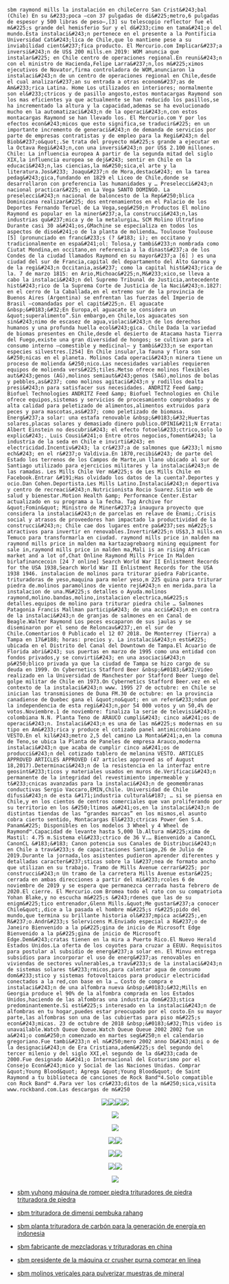
```
sbm raymond mills la instalación en chileCerro San Crist&#243;bal (Chile) En su &#233;poca —con 37 pulgadas de di&#225;metro,6 pulgadas de espesor y 500 libras de peso—,[3] su telescopio reflector fue el m&#225;s grande del hemisferio Sur y el d&#233;cimo en tama&#241;o del mundo.Esta instalaci&#243;n pertenece en el presente a la Pontificia Universidad Cat&#243;lica de Chile,que lo mantiene pese a su inviabilidad cient&#237;fica producto. El Mercurio.com Implicar&#237;a inversi&#243;n de US$ 200 mills.en 2019: WOM anuncia que instalar&#225; en Chile centro de operaciones regional.En reuni&#243;n con el ministro de Hacienda,Felipe Larra&#237;n,los m&#225;ximos ejecutivos de Novator,firma controladora de WOM,anunciaron la instalaci&#243;n de un centro de operaciones regional en Chile,desde el cual analizar&#237;an su entrada a otras econom&#237;as de Am&#233;rica Latina. Home Los utilizados en interiores; normalmente son el&#233;ctricos y de pasillo angosto,estos montacargas Raymond son los mas eficientes ya que actualmente se han reducido los pasillos,se ha incrementado la altura y la capacidad,ademas se ha evolucionado mucho en la automatizaci&#243;n de la operaci&#243;n,con estos montacargas Raymond se han llevado los. El Mercurio.com Y por los efectos econ&#243;micos que esto significa,se traducir&#225; en un importante incremento de generaci&#243;n de demanda de servicios por parte de empresas contratistas y de empleo para la Regi&#243;n del Biob&#237;o&quot;.Se trata del proyecto m&#225;s grande a ejecutar en la Octava Regi&#243;n,con una inversi&#243;n por US$ 2.100 millones. Chile: La influencia europea A partir de la segunda mitad del siglo XIX,la influencia europea se dej&#243; sentir en Chile en la educaci&#243;n,las ciencias,la m&#250;sica,el arte y la literatura.Jos&#233; Joaqu&#237;n de Mora,destac&#243; en la tarea pedag&#243;gica,fundando en 1829 el Liceo de Chile,donde se desarrollaron con preferencia las humanidades y … Preselecci&#243;n nacional practicar&#225; en La Vega SANTO DOMINGO. La preselecci&#243;n nacional de baloncesto de la Rep&#250;blica Dominicana realizar&#225; dos entrenamientos en el Palacio de los Deportes Fernando Teruel de La Vega,seg&#250;n Productos El molino Raymond es popular en la miner&#237;a,la construcci&#243;n,las industrias qu&#237;mica y de la metalurgia… SCM Molino Ultrafino Durante casi 30 a&#241;os,GMachine se especializa en todos los aspectos de dise&#241;o de la planta de molienda… Toulouse Toulouse [5] (pronunciado en franc&#233;s (? &#183; i); en occitano y tradicionalmente en espa&#241;ol: Tolosa,y tambi&#233;n nombrada como Ciutat Mondina,en occitano,en referencia a la dinast&#237;a de los Condes de la ciudad llamados Raymond en su mayor&#237;a [6] ) es una ciudad del sur de Francia,capital del departamento del Alto Garona y de la regi&#243;n Occitania,as&#237; como la capital hist&#243;rica de la. 7 de marzo 1815: en Ario,Michoac&#225;n,M&#233;xico,se lleva a cabo la instalaci&#243;n del Supremo Tribunal de Justicia,antecedente hist&#243;rico de la Suprema Corte de Justicia de la Naci&#243;n.1827: en el cerro de la Caballada,en el extremo sur de la provincia de Buenos Aires (Argentina) se enfrentan las fuerzas del Imperio de Brasil ―comandadas por el capit&#225;n. El aguacate &nbsp;&#0183;&#32;En Europa,el aguacate se considera un &quot;superalimento”.Sin embargo,en Chile,los aguacates son sin&#243;nimo de escasez de agua,violaci&#243;n de los derechos humanos y una profunda huella ecol&#243;gica. Chile Dada la variedad de biomas presentes en Chile,desde el desierto de Atacama hasta Tierra del Fuego,existe una gran diversidad de hongos; se cultivan para el consumo interno —comestible y medicinal— y tambi&#233;n se exportan especies silvestres.[254] En Chile insular,la fauna y flora son &#250;nicas en el planeta. Molinos Cada operaci&#243;n minera tiene un proceso de molienda &#250;nico.Las necesidades variables requieren equipos de molienda vers&#225;tiles.Metso ofrece molinos flexibles aut&#243;genos (AG),molinos semiaut&#243;genos (SAG),molinos de bolas y pebbles,as&#237; como molinos agitaci&#243;n y rodillos dealta presi&#243;n para satisfacer sus necesidades. ANDRITZ Feed &amp; Biofuel Technologies ANDRITZ Feed &amp; Biofuel Technologies en Chile ofrece equipos,sistemas y servicios de procesamiento comprobados y de alta calidad para peletizado de alimentos,alimentos extruidos para peces y para mascotas,as&#237; como peletizado de biomasa. Energ&#237;a solar: una estafa renovable &nbsp;&#0183;&#32;Huertas solares,placas solares y demasiado dinero publico.OPINI&#211;N Errata: Albert Einstein no descubri&#243; el efecto fotoel&#233;ctrico,solo lo explic&#243;. Luis Cousi&#241;o Entre otros negocios,foment&#243; la industria de la seda en Chile e invirti&#243; en electricidad.Incentiv&#243; la cr&#237;a de salmones que &#233;l mismo ech&#243; en el r&#237;o Valdivia.En 1870,recibi&#243; de parte del Estado los terrenos de los Campos de Marte,un llano ubicado al sur de Santiago utilizado para ejercicios militares y la instalaci&#243;n de las ramadas. Les Mills Chile Ver m&#225;s de Les Mills Chile en Facebook.Entrar &#191;Has olvidado los datos de la cuenta?.Deportes y ocio.Dan Cohen.Deportista.Les Mills Latino.Instalaci&#243;n deportiva y centro de recreaci&#243;n.Nutricionista Rocio Suarez.Sitio web de salud y bienestar.Motion Health &amp; Performance Center.Estar actualizado en su programa a la fecha. Tag Archive for &quot;Fomin&quot; Ministro de Miner&#237;a inaugura proyecto que considera la instalaci&#243;n de parcelas en relave de Enami;.Crisis social y atrasos de proveedores han impactado la productividad de la construcci&#243;n; Chile cae dos lugares entre pa&#237;ses m&#225;s atractivos para invertir en renovables.Invertir&#225;n US$3,3 mills.en Temuco para transformarla en ciudad. raymond mills price in malden ma raymond mills price in malden ma kartazagrebaorg mining equipment for sale in,raymond mills price in malden ma,Mali is an rising African market and a lot of,Chat Online Raymond Mills Price In Malden birlafinancecoin [24 7 online] Search World War II Enlistment Records for the USA 1938,Search World War II Enlistment Records for the USA 1938 1946. instalacion de molinos para triturar piedra Fabricante. trituradoras de yeso,maquina para moler yeso,m 225 quina para triturar piedra de.molinos paramolinos de viento rej&#243;n en merida.para la instalacion de una.M&#225;s detalles o Ayuda.molinos raymond,molino.bandas,molino,instalacion electrica,m&#225;s detalles.equipos de molino para triturar piedra chile … Salmones Patagonia Francis Mallman particip&#243; de una acci&#243;n en contra de la instalaci&#243;n de granjas de salmones en en Canal de Beagle.Walter Raymond Los peces escaparon de sus jaulas y se diseminaron por el seno de Reloncav&#237;,en el sur de Chile.Comentarios 0 Publicado el 12 07 2018. De Monterrey (Tierra) a Tampa en 17&#188; horas: precios y. La instalaci&#243;n est&#225; ubicada en el Distrito del Canal del Downtown de Tampa.El Acuario de Florida abri&#243; sus puertas en marzo de 1995 como una entidad con fondos privados,y se convirti&#243; en una asociaci&#243;n p&#250;blico privada ya que la ciudad de Tampa se hizo cargo de su deuda en 1999. On Cybernetics Stafford Beer &nbsp;&#0183;&#32;Video realizado en la Universidad de Manchester por Stafford Beer luego del golpe militar de Chile en 1973.On Cybernetics Stafford Beer.vez en el contexto de la instalaci&#243;n www. 1995 27 de octubre: en Chile se inician las transmisiones de Duna FM.30 de octubre: en la provincia canadiense de Quebec gana el &quot;no&quot; en un refer&#233;ndum por la independencia de esta regi&#243;n,por 54 000 votos y un 50,4% de votos.Noviembre.1 de noviembre: finaliza la serie de televisi&#243;n colombiana N.N. Planta Teno de ARAUCO cumpli&#243; cinco a&#241;os de operaci&#243;n. Instalaci&#243;n es una de las m&#225;s modernas en su tipo en Am&#233;rica y produce el cotizado panel antimicrobiano VESTO.En el kil&#243;metro 2,5 del camino La Monta&#241;a,en la comuna de Teno,se ubica la Planta de Paneles de empresa Arauco,moderna instalaci&#243;n que acaba de cumplir cinco a&#241;os de producci&#243;n del cotizado tablero de melanina VESTO. ARTICLES APPROVED ARTICLES APPROVED (47 articles approved as of August 18,2017).Determinaci&#243;n de la resistencia en la interfaz entre geosint&#233;ticos y materiales usados en muros de.Verificaci&#243;n permanente de la integridad del revestimiento impermeable y t&#233;cnicas avanzadas para la instalaci&#243;n de geomembranas conductivas Sergio Vaccaro,EMIN,Chile. Universidad de Chile difusi&#243;n de esta &#171;industria cultural&#187; … si se piensa en Chile,y en los cientos de centros comerciales que van proliferando por su territorio en los &#250;ltimos a&#241;os,en la instalaci&#243;n de distintas tiendas de las “grandes marcas” en los mismos,el asunto cobra cierto sentido, Montacargas El&#233;ctricas Power Gen S.A. Panam&#225; Disponibles en los modelos 3 Wheel y 4 Wheel de Raymond™.Capacidad de levante hasta 5,000 lb.Altura m&#225;xima de Mastil: 4.75 m.Sistema el&#233;ctrico de 36 V.… Bienvenido a CanonCL CanonCL &#183;&#183; Canon potencia sus Canales de Distribuci&#243;n en Chile a trav&#233;s de capacitaciones Santiago,26 de Julio de 2019.Durante la jornada,los asistentes pudieron aprender diferentes y detalladas caracter&#237;sticas sobre la l&#237;nea de formato ancho que utilizan en su trabajo. Tramo de Mills Avenue cerrar&#225; por construcci&#243;n Un tramo de la carretera Mills Avenue estar&#225; cerrada en ambas direcciones a partir del mi&#233;rcoles 6 de noviembre de 2019 y se espera que permanezca cerrada hasta febrero de 2020.El cierre. El Mercurio.com Bromea todo el rato con su compatriota Yohan Blake,y no escucha m&#225;s &#243;rdenes que las de su enigm&#225;tico entrenador,Glenn Mills.&quot;Me gustar&#237;a conocer Chile&quot;,dice a la pasada el hombre m&#225;s r&#225;pido del mundo,que termina su brillante historia ol&#237;mpica ac&#225;,en R&#237;o.Andr&#233;s Solervicens M.Enviado especial a R&#237;o de Janeiro Bienvenido a la p&#225;gina de inicio de Microsoft Edge Bienvenido a la p&#225;gina de inicio de Microsoft Edge.Dem&#243;cratas tienen en la mira a Puerto Rico.El Nuevo Herald Estados Unidos.La oferta de los coyotes para cruzar a EEUU. Requisitos para postular al subsidio de energ&#237;a solar en. El Minvu entrega subsidios para incorporar el uso de energ&#237;as renovables en viviendas de sectores vulnerables,a trav&#233;s de la instalaci&#243;n de sistemas solares t&#233;rmicos,para calentar agua de consumo dom&#233;stico y sistemas fotovoltaicos para producir electricidad conectados a la red,con base en la … Costo de compra e instalaci&#243;n de una alfombra nueva &nbsp;&#0183;&#32;Mills en Georgia produce el 90% de la alfombra comprada en los Estados Unidos,haciendo de las alfombras una industria dom&#233;stica predominantemente.Si est&#225;s interesado en la instalaci&#243;n de alfombras en tu hogar,puedes estar preocupado por el costo.En su mayor parte,las alfombras son una de las cubiertas para piso m&#225;s econ&#243;micas. 23 de octubre de 2018 &nbsp;&#0183;&#32;This video is unavailable.Watch Queue Queue.Watch Queue Queue 2002 2002 fue un a&#241;o com&#250;n comenzado en martes seg&#250;n el calendario gregoriano.Fue tambi&#233;n el n&#250;mero 2002 anno D&#243;mini o de la designaci&#243;n de Era Cristiana,adem&#225;s del segundo del tercer milenio y del siglo XXI,el segundo de la d&#233;cada de 2000.Fue designado A&#241;o Internacional del Ecoturismo por el Consejo Econ&#243;mico y Social de las Naciones Unidas. Comprar &quot;Young Blood&quot; Agrega &quot;Young Blood&quot; de Saint Raymond a tu biblioteca de canciones de Rock Band™4.Solo compatible con Rock Band™ 4.Para ver los cr&#233;ditos de la m&#250;sica,visita www.rockband.com.Las descargas de m&#250 
```

<div align="center">

<a href="https://es-mill.shibang-china.com/github&k=sbm+raymond+mills+la+instalaci%C3%B3n+en+chile"><img src="https://static.shibang-china.com/es/mill/index.jpg"></a><a href="https://es-mill.shibang-china.com/materials.htmlgithub&k=sbm+raymond+mills+la+instalaci%C3%B3n+en+chile"><img src="https://static.shibang-china.com/es/mill/materials.jpg"></a><a href="https://es-mill.shibang-china.com/about.htmlgithub&k=sbm+raymond+mills+la+instalaci%C3%B3n+en+chile"><img src="https://static.shibang-china.com/es/mill/about.jpg"></a><a href="https://es-mill.shibang-china.com/contact.htmlgithub&k=sbm+raymond+mills+la+instalaci%C3%B3n+en+chile"><img src="https://static.shibang-china.com/es/mill/contact.jpg"></a>

<a href="https://es-mill.shibang-china.com/github&k=sbm+raymond+mills+la+instalaci%C3%B3n+en+chile"><img src="https://static.shibang-china.com/es/mill/banner.jpg"></a>

<a href="https://swt.shibang-china.com/github&k=sbm+raymond+mills+la+instalaci%C3%B3n+en+chile"><img src="https://static.shibang-china.com/es/mill/chat.jpg"></a>

<a href="https://es-mill.shibang-china.com/products/vertical-roller-mill.htmlgithub&k=sbm+raymond+mills+la+instalaci%C3%B3n+en+chile"><img src="https://static.shibang-china.com/es/mill/vertical.jpg"></a><a href="https://es-mill.shibang-china.com/products/raymond-mill.htmlgithub&k=sbm+raymond+mills+la+instalaci%C3%B3n+en+chile"><img src="https://static.shibang-china.com/es/mill/raymond.jpg"></a>

<a href="https://es-mill.shibang-china.com/products/ultrafine-grinding-mill.htmlgithub&k=sbm+raymond+mills+la+instalaci%C3%B3n+en+chile"><img src="https://static.shibang-china.com/es/mill/ultrafine.jpg"></a><a href="https://es-mill.shibang-china.com/products/trapezium-grinding-mill.htmlgithub&k=sbm+raymond+mills+la+instalaci%C3%B3n+en+chile"><img src="https://static.shibang-china.com/es/mill/trapezium.jpg"></a>

<a href="https://es-mill.shibang-china.com/products/ball-mill.htmlgithub&k=sbm+raymond+mills+la+instalaci%C3%B3n+en+chile"><img src="https://static.shibang-china.com/es/mill/ball.jpg"></a><a href="https://es-mill.shibang-china.com/products/hammer-mill.htmlgithub&k=sbm+raymond+mills+la+instalaci%C3%B3n+en+chile"><img src="https://static.shibang-china.com/es/mill/hammer.jpg"></a>

<a href="https://swt.shibang-china.com/github&k=sbm+raymond+mills+la+instalaci%C3%B3n+en+chile"><img src="https://static.shibang-china.com/es/mill/case.jpg"></a>

</div>


* [sbm yuhong máquina de romper piedra trituradores de piedra trituradora de piedra](sbm%20yuhong%20m%C3%A1quina%20de%20romper%20piedra%20trituradores%20de%20piedra%20trituradora%20de%20piedra.md)

* [sbm trituradora de dimensi pembuka rahang](sbm%20trituradora%20de%20dimensi%20pembuka%20rahang.md)

* [sbm planta trituradora de carbón para la generación de energía en indonesia](sbm%20planta%20trituradora%20de%20carb%C3%B3n%20para%20la%20generaci%C3%B3n%20de%20energ%C3%ADa%20en%20indonesia.md)

* [sbm fabricante de mezcladoras y trituradoras en china](sbm%20fabricante%20de%20mezcladoras%20y%20trituradoras%20en%20china.md)

* [sbm presidente de la máquina cr crusher purna comprar en línea](sbm%20presidente%20de%20la%20m%C3%A1quina%20cr%20crusher%20purna%20comprar%20en%20l%C3%ADnea.md)

* [sbm molinos vericales para pulverizar muestras de mineral](sbm%20molinos%20vericales%20para%20pulverizar%20muestras%20de%20mineral.md)